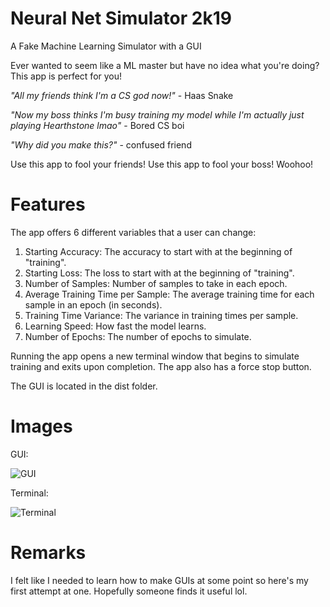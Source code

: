 # Neural Net Simulator 2k19
A Fake Machine Learning Simulator with a GUI

Ever wanted to seem like a ML master but have no idea what you're doing? This app is perfect for you!

*"All my friends think I'm a CS god now!"* - Haas Snake

*"Now my boss thinks I'm busy training my model while I'm actually just playing Hearthstone lmao"* - Bored CS boi

*"Why did you make this?"* - confused friend

Use this app to fool your friends! Use this app to fool your boss! Woohoo!

# Features
The app offers 6 different variables that a user can change:
1) Starting Accuracy: The accuracy to start with at the beginning of "training".
2) Starting Loss: The loss to start with at the beginning of "training".
3) Number of Samples: Number of samples to take in each epoch.
4) Average Training Time per Sample: The average training time for each sample in an epoch (in seconds).
5) Training Time Variance: The variance in training times per sample.
6) Learning Speed: How fast the model learns.
7) Number of Epochs: The number of epochs to simulate.

Running the app opens a new terminal window that begins to simulate training and exits upon completion. The app also has a force stop button.

The GUI is located in the dist folder.
# Images
GUI:

![GUI](https://i.imgur.com/3qR7bmU.png)

Terminal:

![Terminal](https://i.imgur.com/DzqUozf.png)
# Remarks
I felt like I needed to learn how to make GUIs at some point so here's my first attempt at one. Hopefully someone finds it useful lol.
